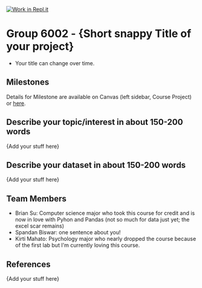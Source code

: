 [![Work in Repl.it](https://classroom.github.com/assets/work-in-replit-14baed9a392b3a25080506f3b7b6d57f295ec2978f6f33ec97e36a161684cbe9.svg)](https://classroom.github.com/online_ide?assignment_repo_id=311713&assignment_repo_type=GroupAssignmentRepo)
# Group 6002 - {Short snappy Title of your project}

- Your title can change over time.

## Milestones

Details for Milestone are available on Canvas (left sidebar, Course Project) or [here](https://firas.moosvi.com/courses/data301/project/milestone01.html).

## Describe your topic/interest in about 150-200 words

{Add your stuff here}

## Describe your dataset in about 150-200 words

{Add your stuff here}

## Team Members

- Brian Su: Computer science major who took this course for credit and is now in love with Pyhon and Pandas (not so much for data just yet; the excel scar remains)
- Spandan Biswar: one sentence about you!
- Kirti Mahato: Psychology major who nearly dropped the course because of the first lab but I'm currently loving this course. 

## References

{Add your stuff here}
